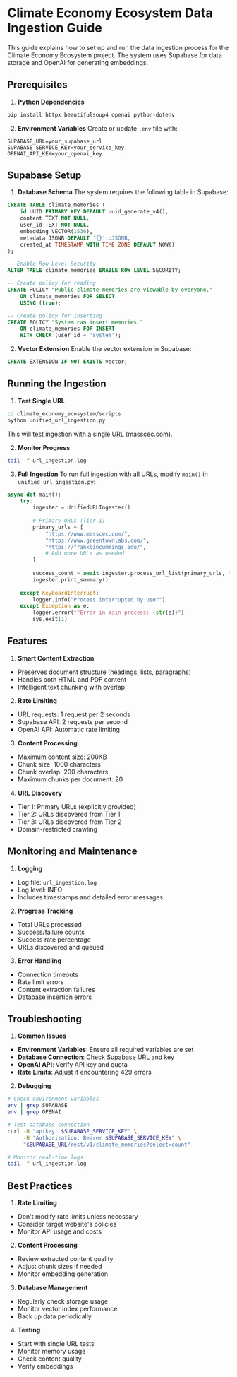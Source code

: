 # Climate Economy Ecosystem Data Ingestion Guide

This guide explains how to set up and run the data ingestion process for the Climate Economy Ecosystem project. The system uses Supabase for data storage and OpenAI for generating embeddings.

## Prerequisites

1. **Python Dependencies**
```bash
pip install httpx beautifulsoup4 openai python-dotenv
```

2. **Environment Variables**
Create or update `.env` file with:
```env
SUPABASE_URL=your_supabase_url
SUPABASE_SERVICE_KEY=your_service_key
OPENAI_API_KEY=your_openai_key
```

## Supabase Setup

1. **Database Schema**
The system requires the following table in Supabase:

```sql
CREATE TABLE climate_memories (
    id UUID PRIMARY KEY DEFAULT uuid_generate_v4(),
    content TEXT NOT NULL,
    user_id TEXT NOT NULL,
    embedding VECTOR(1536),
    metadata JSONB DEFAULT '{}'::JSONB,
    created_at TIMESTAMP WITH TIME ZONE DEFAULT NOW()
);

-- Enable Row Level Security
ALTER TABLE climate_memories ENABLE ROW LEVEL SECURITY;

-- Create policy for reading
CREATE POLICY "Public climate memories are viewable by everyone."
    ON climate_memories FOR SELECT
    USING (true);

-- Create policy for inserting
CREATE POLICY "System can insert memories."
    ON climate_memories FOR INSERT
    WITH CHECK (user_id = 'system');
```

2. **Vector Extension**
Enable the vector extension in Supabase:
```sql
CREATE EXTENSION IF NOT EXISTS vector;
```

## Running the Ingestion

1. **Test Single URL**
```bash
cd climate_economy_ecosystem/scripts
python unified_url_ingestion.py
```
This will test ingestion with a single URL (masscec.com).

2. **Monitor Progress**
```bash
tail -f url_ingestion.log
```

3. **Full Ingestion**
To run full ingestion with all URLs, modify `main()` in `unified_url_ingestion.py`:
```python
async def main():
    try:
        ingester = UnifiedURLIngester()
        
        # Primary URLs (Tier 1)
        primary_urls = [
            "https://www.masscec.com/",
            "https://www.greentownlabs.com/",
            "https://franklincummings.edu/",
            # Add more URLs as needed
        ]
        
        success_count = await ingester.process_url_list(primary_urls, tier=1)
        ingester.print_summary()
        
    except KeyboardInterrupt:
        logger.info("Process interrupted by user")
    except Exception as e:
        logger.error(f"Error in main process: {str(e)}")
        sys.exit(1)
```

## Features

1. **Smart Content Extraction**
- Preserves document structure (headings, lists, paragraphs)
- Handles both HTML and PDF content
- Intelligent text chunking with overlap

2. **Rate Limiting**
- URL requests: 1 request per 2 seconds
- Supabase API: 2 requests per second
- OpenAI API: Automatic rate limiting

3. **Content Processing**
- Maximum content size: 200KB
- Chunk size: 1000 characters
- Chunk overlap: 200 characters
- Maximum chunks per document: 20

4. **URL Discovery**
- Tier 1: Primary URLs (explicitly provided)
- Tier 2: URLs discovered from Tier 1
- Tier 3: URLs discovered from Tier 2
- Domain-restricted crawling

## Monitoring and Maintenance

1. **Logging**
- Log file: `url_ingestion.log`
- Log level: INFO
- Includes timestamps and detailed error messages

2. **Progress Tracking**
- Total URLs processed
- Success/failure counts
- Success rate percentage
- URLs discovered and queued

3. **Error Handling**
- Connection timeouts
- Rate limit errors
- Content extraction failures
- Database insertion errors

## Troubleshooting

1. **Common Issues**
- **Environment Variables**: Ensure all required variables are set
- **Database Connection**: Check Supabase URL and key
- **OpenAI API**: Verify API key and quota
- **Rate Limits**: Adjust if encountering 429 errors

2. **Debugging**
```bash
# Check environment variables
env | grep SUPABASE
env | grep OPENAI

# Test database connection
curl -H "apikey: $SUPABASE_SERVICE_KEY" \
     -H "Authorization: Bearer $SUPABASE_SERVICE_KEY" \
     "$SUPABASE_URL/rest/v1/climate_memories?select=count"

# Monitor real-time logs
tail -f url_ingestion.log
```

## Best Practices

1. **Rate Limiting**
- Don't modify rate limits unless necessary
- Consider target website's policies
- Monitor API usage and costs

2. **Content Processing**
- Review extracted content quality
- Adjust chunk sizes if needed
- Monitor embedding generation

3. **Database Management**
- Regularly check storage usage
- Monitor vector index performance
- Back up data periodically

4. **Testing**
- Start with single URL tests
- Monitor memory usage
- Check content quality
- Verify embeddings 